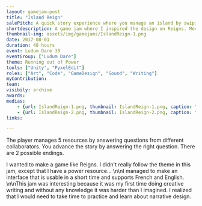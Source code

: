 ```yaml
---
layout: gamejam-post
title: "Island Reign"
salePitch: A quick story experience where you manage an island by swiping left or right. Don't empty out any of your resources.
shortdescription: A game jam where I inspired the design on Reigns. Mechanically and graphically simple but I still had issues in one aspect...
thumbnail-img: assets/img/gamejams/IslandReign-1.png
date: 2017-08-01
duration: 48 hours
event: Ludum Dare 38
eventGroup: ["Ludum Dare"]
theme: Running out of Power
tools: ["Unity", "PyxelEdit"]
roles: ["Art", "Code", "GameDesign", "Sound", "Writing"]
myContribution: 
team: 
visibily: archive
awards: 
medias: 
    - {url: IslandReign-1.png, thumbnail: IslandReign-1.png, caption: "Gaining more cards."}
    - {url: IslandReign-2.png, thumbnail: IslandReign-2.png, caption: "Is the right card the right choice?"}
links: 

---
```

The player manages 5 resources by answering questions from different collaborators. You advance the story by answering the right question. There are 2 possible endings.

I wanted to make a game like Reigns. I didn't really follow the theme in this jam, except that I have a power resource... \n\nI managed to make an interface that is usable in a short time and supports French and English. \n\nThis jam was interesting because it was my first time doing creative writing and without any knowledge it was harder than I imagined. I realized that I would need to take time to practice and learn about narrative design.